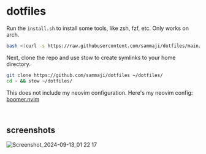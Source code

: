 # dotfiles

Run the `install.sh` to install some tools, like zsh, fzf, etc. Only works on arch.

```bash
bash <(curl -s https://raw.githubusercontent.com/sammaji/dotfiles/main/preinstall.sh)
```

Next, clone the repo and use stow to create symlinks to your home directory.

```bash
git clone https://github.com/sammaji/dotfiles ~/dotfiles/
cd ~ && stow ~/dotfiles/
```

This does not include my neovim configuration. Here's my neovim config: [boomer.nvim](https://github.com/sammaji/boomer.nvim)

<br/>

## screenshots

![Screenshot_2024-09-13_01 22 17](https://github.com/user-attachments/assets/69975bd2-4392-4b55-98e7-9e66d65dc6c2)
